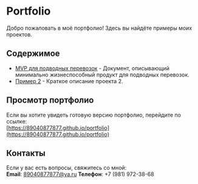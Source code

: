 # Portfolio

Добро пожаловать в моё портфолио! Здесь вы найдёте примеры моих проектов.

## Содержимое
- [MVP для подводных перевозок](https://github.com/89040877877/portfolio/raw/main/MVP%20для%20подводных%20перевозок.pdf) - Документ, описывающий минимально жизнеспособный продукт для подводных перевозок.
- [Пример 2](#) - Краткое описание проекта 2.

## Просмотр портфолио
Если вы хотите увидеть готовую версию портфолио, перейдите по ссылке:  
[https://89040877877.github.io/portfolio](https://89040877877.github.io/portfolio)

## Контакты
Если у вас есть вопросы, свяжитесь со мной:  
**Email**: 89040877877@ya.ru
**Телефон**: +7 (981) 972-38-68
